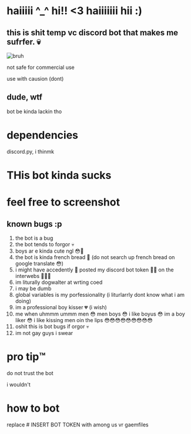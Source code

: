 # haiiiii ^_^ hi!! <3 haiiiiiii hii :)
## this is shit temp vc discord bot that makes me sufrfer. 💀

![bruh](https://i.ibb.co/3rSwMQh/9634c84aee630758edb218053d8f04e7.jpg)

not safe for commercial use

use with causion (dont)

## dude, wtf
bot be kinda lackin tho

# dependencies
discord.py, i thinmk

# THis bot kinda sucks
# feel free to screenshot

## known bugs :p

1. the bot is a bug
2. the bot tends to forgor 💀
3. boys ar e kinda cute ngl 😳🤤
4. the bot is kinda french bread 🥖 (do not search up french bread on google translate 😳)
5. i might have accedently 🥺 posted my discord bot token 😤😡 on the interwebs 🥰🥰🥺
6. im liturally dogwalter at wrting coed
7. i may be dumb
8. global variables is my porfessionality (i liturlarrly dont know what i am doing)
9. im a professional boy kisser 💔 (i wish)
10. me when uhmmm ummm men 😳 men boys 😳 i like boyus 😳 im a boy liker 😳 i like kissing men oin the lips 😳😳😳😳😳😳😳😳😳
11. oshit this is bot bugs if orgor 💀
12. im not gay guys i swear

# pro tip™️
do not trust the bot

i wouldn't

# how to bot
replace # INSERT BOT TOKEN with among us vr gaemfiles


